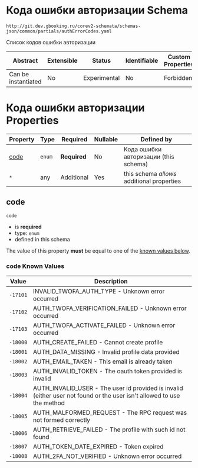 # Кода ошибки авторизации Schema

```
http://git.dev.gbooking.ru/corev2-schemata/schemas-json/common/partials/authErrorCodes.yaml
```

Список кодов ошибки авторизации

| Abstract            | Extensible | Status       | Identifiable | Custom Properties | Additional Properties | Defined In                                                               |
| ------------------- | ---------- | ------------ | ------------ | ----------------- | --------------------- | ------------------------------------------------------------------------ |
| Can be instantiated | No         | Experimental | No           | Forbidden         | Permitted             | [common/partials/authErrorCodes.schema.json](authErrorCodes.schema.json) |

# Кода ошибки авторизации Properties

| Property      | Type   | Required     | Nullable | Defined by                                 |
| ------------- | ------ | ------------ | -------- | ------------------------------------------ |
| [code](#code) | `enum` | **Required** | No       | Кода ошибки авторизации (this schema)      |
| `*`           | any    | Additional   | Yes      | this schema _allows_ additional properties |

## code

`code`

- is **required**
- type: `enum`
- defined in this schema

The value of this property **must** be equal to one of the [known values below](#code-known-values).

### code Known Values

| Value    | Description                                                                                                                |
| -------- | -------------------------------------------------------------------------------------------------------------------------- |
| `-17101` | INVALID_TWOFA_AUTH_TYPE - Unknown error occurred                                                                           |
| `-17102` | AUTH_TWOFA_VERIFICATION_FAILED - Unknown error occurred                                                                    |
| `-17103` | AUTH_TWOFA_ACTIVATE_FAILED - Unknown error occurred                                                                        |
| `-18000` | AUTH_CREATE_FAILED - Cannot create profile                                                                                 |
| `-18001` | AUTH_DATA_MISSING - Invalid profile data provided                                                                          |
| `-18002` | AUTH_EMAIL_TAKEN - This email is already taken                                                                             |
| `-18003` | AUTH_INVALID_TOKEN - The oauth token provided is invalid                                                                   |
| `-18004` | AUTH_INVALID_USER - The user id provided is invalid (either user not found or the user isn&#39;t allowed to use the method |
| `-18005` | AUTH_MALFORMED_REQUEST - The RPC request was not formed correctly                                                          |
| `-18006` | AUTH_RETRIEVE_FAILED - The profile with such id not found                                                                  |
| `-18007` | AUTH_TOKEN_DATE_EXPIRED - Token expired                                                                                    |
| `-18008` | AUTH_2FA_NOT_VERIFIED - Unknown error occurred                                                                             |
